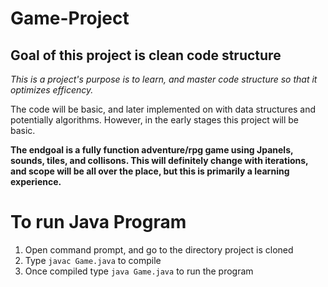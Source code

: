 # Game-Project

## Goal of this project is clean code structure

_This is a project's purpose is to learn, and master code structure so that it optimizes efficency._

The code will be basic, and later implemented on with data structures and potentially algorithms. However, in the early stages this project will be basic. 

__The endgoal is a fully function adventure/rpg game using Jpanels, sounds, tiles, and collisons. This will definitely change with iterations, and scope will be all over the place, but this is primarily a learning experience.__

# To run Java Program
1. Open command prompt, and go to the directory project is cloned
2. Type ```javac Game.java``` to compile
3. Once compiled type ```java Game.java``` to run the program

